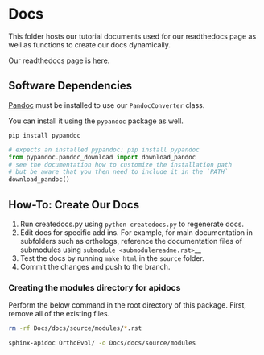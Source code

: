 # Docs

This folder hosts our tutorial documents used for our readthedocs page as well
as functions to create our docs dynamically.

Our readthedocs page is [here](http://orthoevolution.readthedocs.io/en/master/).

## Software Dependencies

[Pandoc](http://johnmacfarlane.net/pandoc/) must be installed to use our `PandocConverter` class.

You can install it using the `pypandoc` package as well.


`pip install pypandoc`

```python
# expects an installed pypandoc: pip install pypandoc
from pypandoc.pandoc_download import download_pandoc
# see the documentation how to customize the installation path
# but be aware that you then need to include it in the `PATH`
download_pandoc()
```

## How-To: Create Our Docs
1. Run createdocs.py using `python createdocs.py` to regenerate docs.
2. Edit docs for specific add ins.
For example, for main documentation in subfolders such as orthologs, reference
the documentation files of submodules using `submodule <submodulereadme.rst>`__
3. Test the docs by running `make html` in the `source` folder.
4. Commit the changes and push to the branch.

### Creating the modules directory for apidocs
Perform the below command in the root directory of this package. First, remove
all of the existing files.
```bash
rm -rf Docs/docs/source/modules/*.rst

sphinx-apidoc OrthoEvol/ -o Docs/docs/source/modules
```

